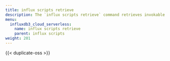 ```yaml
---
title: influx scripts retrieve
description: The `influx scripts retrieve` command retrieves invokable script information from InfluxDB.
menu:
  influxdb3_cloud_serverless:
    name: influx scripts retrieve
    parent: influx scripts
weight: 201
---
```


{{< duplicate-oss >}}
